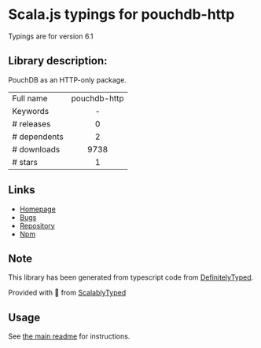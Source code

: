 
# Scala.js typings for pouchdb-http

Typings are for version 6.1

## Library description:
PouchDB as an HTTP-only package.

|                    |                 |
| ------------------ | :-------------: |
| Full name          | pouchdb-http |
| Keywords           | - |
| # releases         | 0 |
| # dependents       | 2 |
| # downloads        | 9738 |
| # stars            | 1 |

## Links
- [Homepage](https://github.com/nolanlawson/pouchdb-http#readme)
- [Bugs](https://github.com/nolanlawson/pouchdb-http/issues)
- [Repository](https://github.com/nolanlawson/pouchdb-http)
- [Npm](https://www.npmjs.com/package/pouchdb-http)
    


## Note
This library has been generated from typescript code from [DefinitelyTyped](https://definitelytyped.org).

Provided with :purple_heart: from [ScalablyTyped](https://github.com/oyvindberg/ScalablyTyped)

## Usage
See [the main readme](../../readme.md) for instructions.


